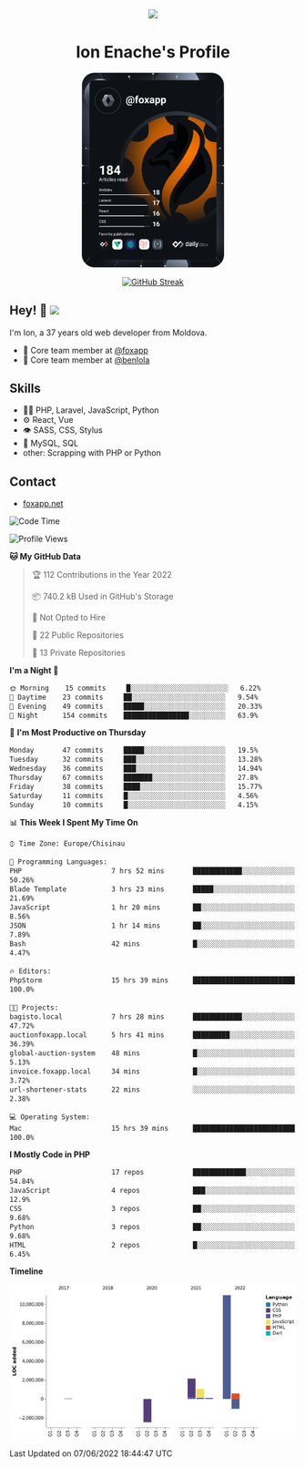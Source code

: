 <div id="header" align="center">
  <img src="https://media.giphy.com/media/M9gbBd9nbDrOTu1Mqx/giphy.gif" width="100"/>
	<h1>Ion Enache's Profile</h1>
</div>
<div align="center">
	<a href="https://app.daily.dev/foxapp"><img src="https://github.com/foxapp/foxapp/blob/master/devcard.svg" width="250" alt="Ion Enache's Dev Card"/></a>
</div>


<div align="center">
	
[![GitHub Streak](http://github-readme-streak-stats.herokuapp.com?user=foxapp&hide_border=true&date_format=M%20j%5B%2C%20Y%5D)](https://git.io/streak-stats)
	
</div>


## Hey! 👋 <img src="https://media.giphy.com/media/hvRJCLFzcasrR4ia7z/giphy.gif" width="30px"/>
I'm Ion, a 37 years old web developer from Moldova.


- 👥 Core team member at [@foxapp](https://github.com/foxapp)
- 👥 Core team member at [@benlola](https://github.com/benlola)

## Skills
- 👨‍💻 PHP, Laravel, JavaScript, Python
- ⚙️ React, Vue
- 👁️ SASS, CSS, Stylus
- 💽 MySQL, SQL
- other: Scrapping with PHP or Python

## Contact
- [foxapp.net](https://www.foxapp.net)

<!--START_SECTION:waka-->
![Code Time](http://img.shields.io/badge/Code%20Time-694%20hrs%2039%20mins-blue)

![Profile Views](http://img.shields.io/badge/Profile%20Views-0-blue)

**🐱 My GitHub Data** 

> 🏆 112 Contributions in the Year 2022
 > 
> 📦 740.2 kB Used in GitHub's Storage 
 > 
> 🚫 Not Opted to Hire
 > 
> 📜 22 Public Repositories 
 > 
> 🔑 13 Private Repositories  
 > 
**I'm a Night 🦉** 

```text
🌞 Morning    15 commits     █░░░░░░░░░░░░░░░░░░░░░░░░   6.22% 
🌆 Daytime    23 commits     ██░░░░░░░░░░░░░░░░░░░░░░░   9.54% 
🌃 Evening    49 commits     █████░░░░░░░░░░░░░░░░░░░░   20.33% 
🌙 Night      154 commits    ████████████████░░░░░░░░░   63.9%

```
📅 **I'm Most Productive on Thursday** 

```text
Monday       47 commits     █████░░░░░░░░░░░░░░░░░░░░   19.5% 
Tuesday      32 commits     ███░░░░░░░░░░░░░░░░░░░░░░   13.28% 
Wednesday    36 commits     ███░░░░░░░░░░░░░░░░░░░░░░   14.94% 
Thursday     67 commits     ███████░░░░░░░░░░░░░░░░░░   27.8% 
Friday       38 commits     ████░░░░░░░░░░░░░░░░░░░░░   15.77% 
Saturday     11 commits     █░░░░░░░░░░░░░░░░░░░░░░░░   4.56% 
Sunday       10 commits     █░░░░░░░░░░░░░░░░░░░░░░░░   4.15%

```


📊 **This Week I Spent My Time On** 

```text
⌚︎ Time Zone: Europe/Chisinau

💬 Programming Languages: 
PHP                      7 hrs 52 mins       ████████████░░░░░░░░░░░░░   50.26% 
Blade Template           3 hrs 23 mins       █████░░░░░░░░░░░░░░░░░░░░   21.69% 
JavaScript               1 hr 20 mins        ██░░░░░░░░░░░░░░░░░░░░░░░   8.56% 
JSON                     1 hr 14 mins        ██░░░░░░░░░░░░░░░░░░░░░░░   7.89% 
Bash                     42 mins             █░░░░░░░░░░░░░░░░░░░░░░░░   4.47%

🔥 Editors: 
PhpStorm                 15 hrs 39 mins      █████████████████████████   100.0%

🐱‍💻 Projects: 
bagisto.local            7 hrs 28 mins       ████████████░░░░░░░░░░░░░   47.72% 
auctionfoxapp.local      5 hrs 41 mins       █████████░░░░░░░░░░░░░░░░   36.39% 
global-auction-system    48 mins             █░░░░░░░░░░░░░░░░░░░░░░░░   5.13% 
invoice.foxapp.local     34 mins             █░░░░░░░░░░░░░░░░░░░░░░░░   3.72% 
url-shortener-stats      22 mins             ░░░░░░░░░░░░░░░░░░░░░░░░░   2.38%

💻 Operating System: 
Mac                      15 hrs 39 mins      █████████████████████████   100.0%

```

**I Mostly Code in PHP** 

```text
PHP                      17 repos            █████████████░░░░░░░░░░░░   54.84% 
JavaScript               4 repos             ███░░░░░░░░░░░░░░░░░░░░░░   12.9% 
CSS                      3 repos             ██░░░░░░░░░░░░░░░░░░░░░░░   9.68% 
Python                   3 repos             ██░░░░░░░░░░░░░░░░░░░░░░░   9.68% 
HTML                     2 repos             █░░░░░░░░░░░░░░░░░░░░░░░░   6.45%

```


**Timeline**

![Chart not found](https://raw.githubusercontent.com/foxapp/foxapp/master/charts/bar_graph.png) 


 Last Updated on 07/06/2022 18:44:47 UTC
<!--END_SECTION:waka-->
